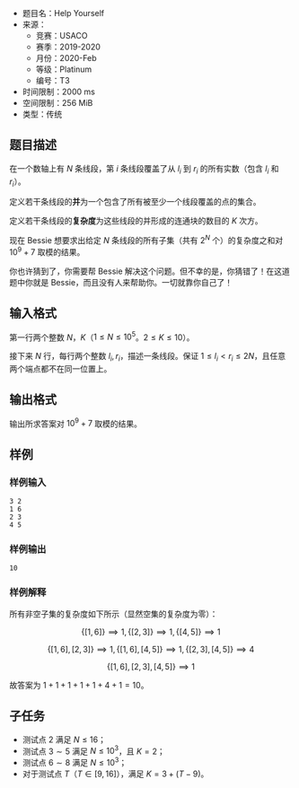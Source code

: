 - 题目名：Help Yourself
- 来源：
  - 竞赛：USACO
  - 赛季：2019-2020
  - 月份：2020-Feb
  - 等级：Platinum
  - 编号：T3
- 时间限制：2000 ms
- 空间限制：256 MiB
- 类型：传统

## 题目描述

在一个数轴上有 $N$ 条线段，第 $i$ 条线段覆盖了从 $l_i$ 到 $r_i$ 的所有实数（包含 $l_i$ 和 $r_i$）。

定义若干条线段的**并**为一个包含了所有被至少一个线段覆盖的点的集合。

定义若干条线段的**复杂度**为这些线段的并形成的连通块的数目的 $K$ 次方。

现在 Bessie 想要求出给定 $N$ 条线段的所有子集（共有 $2^N$ 个）的复杂度之和对 $10^9+7$ 取模的结果。

你也许猜到了，你需要帮 Bessie 解决这个问题。但不幸的是，你猜错了！在这道题中你就是 Bessie，而且没有人来帮助你。一切就靠你自己了！

## 输入格式

第一行两个整数 $N$，$K$（$1 \leq N \leq 10^5$。$2 \leq K \leq 10$）。

接下来 $N$ 行，每行两个整数 $l_i,r_i$，描述一条线段。保证 $1 \leq l_i \lt r_i \leq 2N$，且任意两个端点都不在同一位置上。

## 输出格式

输出所求答案对 $10^9+7$ 取模的结果。

## 样例

### 样例输入

```plain
3 2
1 6
2 3
4 5
```

### 样例输出

```plain
10
```

### 样例解释

所有非空子集的复杂度如下所示（显然空集的复杂度为零）：

$$
\{[1,6]\} \implies 1, \{[2,3]\} \implies 1, \{[4,5]\} \implies 1
$$

$$
\{[1,6],[2,3]\} \implies 1, \{[1,6],[4,5]\} \implies 1, \{[2,3],[4,5]\} \implies 4
$$

$$
\{[1,6],[2,3],[4,5]\} \implies 1
$$

故答案为 $1+1+1+1+1+4+1=10$。

## 子任务

- 测试点 $2$ 满足 $N \leq 16$；
- 测试点 $3 \sim 5$ 满足 $N \leq 10^3$，且 $K=2$；
- 测试点 $6 \sim 8$ 满足 $N \leq 10^3$；
- 对于测试点 $T$（$T \in [9,16]$），满足 $K=3+(T-9)$。

